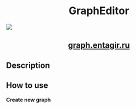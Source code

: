 <h1 align="center">GraphEditor</h1>

<img src="https://entagir.ru/img/grapheditor_main.png">

<h2 align="center"><a  href="https://graph.entagir.ru">graph.entagir.ru</a></h2>

## Description

## How to use

**Create new graph**
